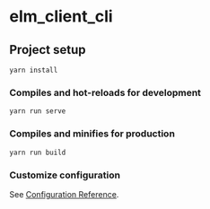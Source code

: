 # elm_client_cli

## Project setup

```
yarn install
```

### Compiles and hot-reloads for development

```
yarn run serve
```

### Compiles and minifies for production

```
yarn run build
```

### Customize configuration

See [Configuration Reference](https://cli.vuejs.org/config/).
